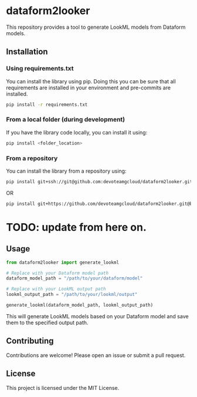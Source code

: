 # dataform2looker

This repository provides a tool to generate LookML models from Dataform models.

## Installation

### Using requirements.txt

You can install the library using pip. Doing this you can be sure that all requirements are installed in your environment and pre-commits are installed. 

```bash
pip install -r requirements.txt
```

### From a local folder (during development)

If you have the library code locally, you can install it using:

```bash
pip install <folder_location>
```

### From a repository
You can install the library from a repository using:

```bash
pip install git+ssh://git@github.com:devoteamgcloud/dataform2looker.git@branch_name
```
OR
```bash
pip install git+https://github.com/devoteamgcloud/dataform2looker.git@branch_name
```

# TODO: update from here on.
## Usage

```python
from dataform2looker import generate_lookml

# Replace with your Dataform model path
dataform_model_path = "/path/to/your/dataform/model"

# Replace with your LookML output path
lookml_output_path = "/path/to/your/lookml/output"

generate_lookml(dataform_model_path, lookml_output_path)
```
This will generate LookML models based on your Dataform model and save them to the specified output path.

## Contributing
Contributions are welcome! Please open an issue or submit a pull request.

## License
This project is licensed under the MIT License.